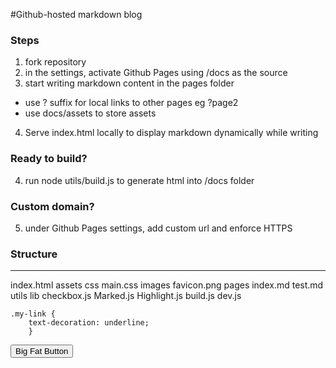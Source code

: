 #Github-hosted markdown blog

### Steps

1. fork repository
2. in the settings, activate Github Pages using /docs as the source
3. start writing markdown content in the pages folder
* use ? suffix for local links to other pages eg ?page2
* use docs/assets to store assets
4. Serve index.html locally to display markdown dynamically while writing

### Ready to build?

4. run node utils/build.js to generate html into /docs folder

### Custom domain?

5. under Github Pages settings, add custom url and enforce HTTPS

### Structure
---
index.html
assets
css
main.css
images
favicon.png
pages
index.md
test.md
utils
lib
checkbox.js
Marked.js
Highlight.js
build.js
dev.js
```
.my-link {
    text-decoration: underline;
    }
```

<button class="button-save bg-color-white large">Big Fat Button</button>
